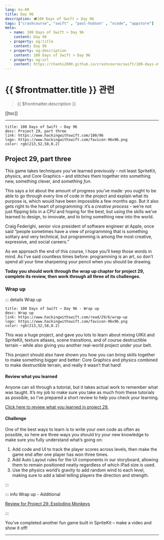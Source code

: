 ```yaml
---
lang: ko-KR
title: Day 96
description: 🕊️100 Days of Swift > Day 96
tags: ["crashcourse", "swift" , "paul-hudson" , "xcode", "appstore"]
meta:
  - name: 100 Days of Swift > Day 96
    content: Day 96
  - property: og:title
    content: Day 96
  - property: og:description
    content: 100 Days of Swift > Day 96
  - property: og:url
    content: https://chanhi2000.github.io/crashcourse/swift/100-days-of-swift/96.html
---
```


# {{ $frontmatter.title }} 관련

> {{ $frontmatter.description }}

[[toc]]

---

```card
title: 100 Days of Swift – Day 96
desc: Project 29, part three
link: https://www.hackingwithswift.com/100/96
logo: https://www.hackingwithswift.com/favicon-96x96.png
color: rgb(213,52,58,0.2)
```

## Project 29, part three

This game takes techniques you’ve learned previously – not least SpriteKit, physics, and Core Graphics – and stitches them together into something new, something clever, and something _fun_.

This says a lot about the amount of progress you’ve made: you ought to be able to go through every line of code in the project and explain what its purpose is, which would have been impossible a few months ago. But it also gets right to the heart of programming: it’s a _creative process_ - we’re not just flipping bits in a CPU and hoping for the best, but using the skills we’ve learned to design, to innovate, and to bring something new into the world.

Craig Federighi, senior vice president of software engineer at Apple, once said “people sometimes have a view of programming that is something solitary and very technical, but programming is among the most creative, expressive, and social careers.”

As we approach the end of this course, I hope you’ll keep those words in mind. As I’ve said countless times before: programming is an art, so don’t spend all your time sharpening your pencil when you should be drawing.

__Today you should work through the wrap up chapter for project 29, complete its review, then work through all three of its challenges.__

### Wrap up

::: details Wrap up

```card
title: 100 Days of Swift – Day 96 - Wrap up
desc: Wrap up
link: https://www.hackingwithswift.com/read/29/6/wrap-up
logo: https://www.hackingwithswift.com/favicon-96x96.png
color: rgb(213,52,58,0.2)
```

<YouTube id="CHBgsiN7Sfs" />

This was a huge project, and gave you lots to learn about mixing UIKit and SpriteKit, texture atlases, scene transitions, and of course destructible terrain – while also giving you another real-world project under your belt.

This project should also have shown you how you can bring skills together to make something bigger and better: Core Graphics and physics combined to make destructible terrain, and really it wasn’t that hard!

#### Review what you learned

Anyone can sit through a tutorial, but it takes actual work to remember what was taught. It’s my job to make sure you take as much from these tutorials as possible, so I’ve prepared a short review to help you check your learning.

[Click here to review what you learned in project 29.][project-29-exploding-monkeys]

#### Challenge

One of the best ways to learn is to write your own code as often as possible, so here are three ways you should try your new knowledge to make sure you fully understand what’s going on:

1. Add code and UI to track the player scores across levels, then make the game end after one player has won three times.
2. Add Auto Layout rules for the UI components in our storyboard, allowing them to remain positioned neatly regardless of which iPad size is used.
3. Use the physics world’s gravity to add random wind to each level, making sure to add a label telling players the direction and strength.

:::

::: info Wrap up - Additional

[Review for Project 29: Exploding Monkeys][project-29-exploding-monkeys]

:::

You’ve completed another fun game built in SpriteKit – make a video and show it off!

---

<TagLinks />

[project-29-exploding-monkeys]: https://www.hackingwithswift.com/review/hws/project-29-exploding-monkeys